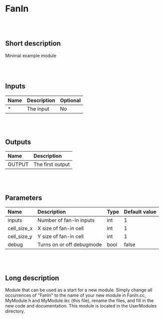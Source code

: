 # FanIn


<br><br>
## Short description

Minimal example module

<br><br>

## Inputs

|Name|Description|Optional|
|:----|:-----------|:-------|
|*|The input|No|

<br><br>

## Outputs

|Name|Description|
|:----|:-----------|
|OUTPUT|The first output|

<br><br>

## Parameters

|Name|Description|Type|Default value|
|:----|:-----------|:----|:-------------|
|inputs|Number of fan-in inputs|int|1|
|cell_size_x|X size of fan-in cell|int|1|
|cell_size_y|Y size of fan-in cell|int|1|
|debug|Turns on or off debugmode|bool|false|

<br><br>
## Long description
Module that can be used as a start for a new module.
		Simply change all occurrences of "FanIn" to the name of your new module in
		FanIn.cc, MyModule.h and MyModule.ikc (this file), rename the files, and fill
		in the new code and documentation. This module is located in the
		UserModules directory.